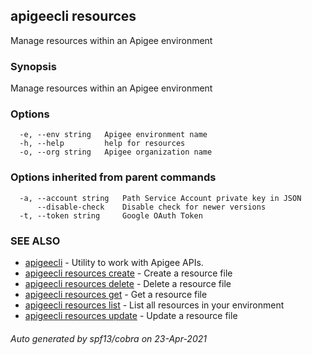 ## apigeecli resources

Manage resources within an Apigee environment

### Synopsis

Manage resources within an Apigee environment

### Options

```
  -e, --env string   Apigee environment name
  -h, --help         help for resources
  -o, --org string   Apigee organization name
```

### Options inherited from parent commands

```
  -a, --account string   Path Service Account private key in JSON
      --disable-check    Disable check for newer versions
  -t, --token string     Google OAuth Token
```

### SEE ALSO

* [apigeecli](apigeecli.md)	 - Utility to work with Apigee APIs.
* [apigeecli resources create](apigeecli_resources_create.md)	 - Create a resource file
* [apigeecli resources delete](apigeecli_resources_delete.md)	 - Delete a resource file
* [apigeecli resources get](apigeecli_resources_get.md)	 - Get a resource file
* [apigeecli resources list](apigeecli_resources_list.md)	 - List all resources in your environment
* [apigeecli resources update](apigeecli_resources_update.md)	 - Update a resource file

###### Auto generated by spf13/cobra on 23-Apr-2021
